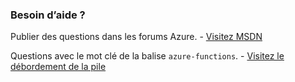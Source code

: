 ### <a name="need-some-help"></a>Besoin d’aide ?

Publier des questions dans les forums Azure. - [Visitez MSDN](http://go.microsoft.com/fwlink/?LinkId=780719)

Questions avec le mot clé de la balise `azure-functions`. - [Visitez le débordement de la pile](http://stackoverflow.com/questions/tagged/azure-functions)